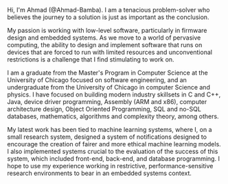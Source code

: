 Hi, I'm Ahmad (@Ahmad-Bamba). I am a tenacious problem-solver who believes the journey to a solution is just as important as the conclusion.

My passion is working with low-level software, particularly in firmware design and embedded systems. As we move to a world of pervasive computing, the ability to design and implement software that runs on devices that are forced to run with limited resources and unconventional restrictions is a challenge that I find stimulating to work on.

I am a graduate from the Master's Program in Computer Science at the University of Chicago focused on software engineering, and an undergraduate from the University of Chicago in computer Science and physics. I have focused on building modern industry skillsets in C and C++, Java, device driver programming, Assembly (ARM and x86), computer architecture design, Object Oriented Programming, SQL and no-SQL databases, mathematics, algorithms and complexity theory, among others.

My latest work has been tied to machine learning systems, where I, on a small research system, designed a system of notifications designed to encourage the creation of fairer and more ethical machine learning models. I also implemented systems crucial to the evaluation of the success of this system, which included front-end, back-end, and database programming. I hope to use my experience working in restrictive, performance-sensitive research environments to bear in an embedded systems context.

<!---
Ahmad-Bamba/Ahmad-Bamba is a ✨ special ✨ repository because its `README.md` (this file) appears on your GitHub profile.
You can click the Preview link to take a look at your changes.
--->
